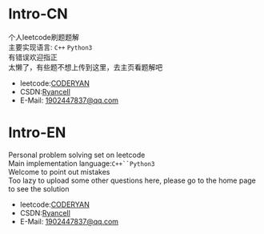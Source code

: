 # Intro-CN
个人leetcode刷题题解  
主要实现语言: `C++` `Python3`  
有错误欢迎指正  
太懒了，有些题不想上传到这里，去主页看题解吧  
- leetcode:[CODERYAN](https://leetcode-cn.com/u/roycec/)  
- CSDN:[Ryancell](https://blog.csdn.net/weixin_51966728?spm=1001.2014.3001.5343)  
- E-Mail: 1902447837@qq.com


# Intro-EN
Personal problem solving set on leetcode  
Main implementation language:`C++``Python3`  
Welcome to point out mistakes  
Too lazy to upload some other questions here, please go to the home page to see the solution  
- leetcode:[CODERYAN](https://leetcode-cn.com/u/roycec/)   
- CSDN:[Ryancell](https://blog.csdn.net/weixin_51966728?spm=1001.2014.3001.5343)    
- E-Mail: 1902447837@qq.com
